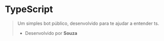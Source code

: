 # TypeScript
> Um simples bot público, desenvolvido para te ajudar a entender ts.
> - Desenvolvido por **Souza**
